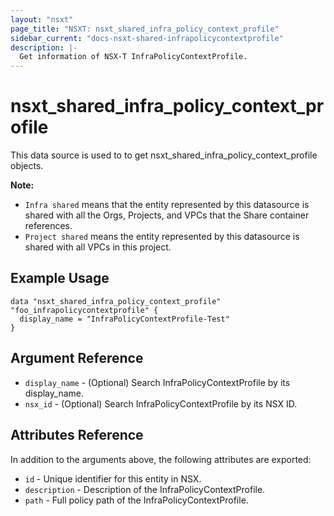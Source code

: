 ```yaml
---
layout: "nsxt"
page_title: "NSXT: nsxt_shared_infra_policy_context_profile"
sidebar_current: "docs-nsxt-shared-infrapolicycontextprofile"
description: |-
  Get information of NSX-T InfraPolicyContextProfile.
---
```


<!--
    Copyright 2023 VMware, Inc.
    SPDX-License-Identifier: Mozilla Public License 2.0
-->

# nsxt_shared_infra_policy_context_profile

This data source is used to to get nsxt_shared_infra_policy_context_profile objects.

**Note:**
* `Infra shared` means that the entity represented by this datasource is shared with all the Orgs, Projects, and VPCs that the Share container references.
* `Project shared` means the entity represented by this datasource is shared with all VPCs in this project. 

## Example Usage

```hcl
data "nsxt_shared_infra_policy_context_profile" "foo_infrapolicycontextprofile" {
  display_name = "InfraPolicyContextProfile-Test"
}
```

## Argument Reference

* `display_name` - (Optional) Search InfraPolicyContextProfile by its display_name.
* `nsx_id` - (Optional) Search InfraPolicyContextProfile by its NSX ID.

## Attributes Reference

In addition to the arguments above, the following attributes are exported:

* `id` - Unique identifier for this entity in NSX.
* `description` - Description of the InfraPolicyContextProfile.
* `path` - Full policy path of the InfraPolicyContextProfile.

